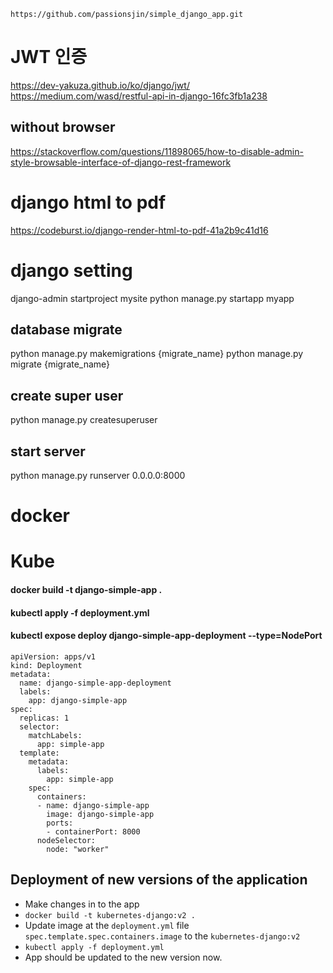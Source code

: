 ```
https://github.com/passionsjin/simple_django_app.git
```

# JWT 인증
https://dev-yakuza.github.io/ko/django/jwt/
https://medium.com/wasd/restful-api-in-django-16fc3fb1a238
## without browser
https://stackoverflow.com/questions/11898065/how-to-disable-admin-style-browsable-interface-of-django-rest-framework

# django html to pdf
https://codeburst.io/django-render-html-to-pdf-41a2b9c41d16

# django setting
django-admin startproject mysite
python manage.py startapp myapp

## database migrate
python manage.py makemigrations {migrate_name}
python manage.py migrate {migrate_name}

## create super user
python manage.py createsuperuser

## start server
python manage.py runserver 0.0.0.0:8000
# docker

# Kube
#### docker build -t django-simple-app .
#### kubectl apply -f deployment.yml
#### kubectl expose deploy django-simple-app-deployment --type=NodePort
```buildoutcfg
apiVersion: apps/v1
kind: Deployment
metadata:
  name: django-simple-app-deployment
  labels:
    app: django-simple-app
spec:
  replicas: 1
  selector:
    matchLabels:
      app: simple-app
  template:
    metadata:
      labels:
        app: simple-app
    spec:
      containers:
      - name: django-simple-app
        image: django-simple-app
        ports:
        - containerPort: 8000
      nodeSelector:
        node: "worker"
```

## Deployment of new versions of the application
 - Make changes in to the app
 - `docker build -t kubernetes-django:v2 .`
 - Update image at the `deployment.yml` file `spec.template.spec.containers.image` to the `kubernetes-django:v2`
 - `kubectl apply -f deployment.yml`
 - App should be updated to the new version now.